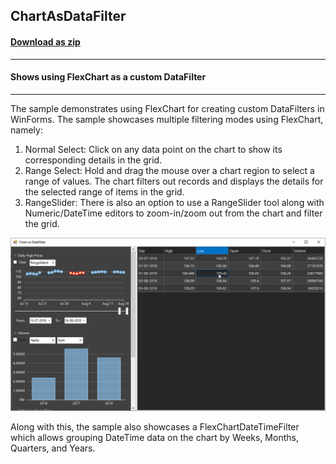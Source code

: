 ## ChartAsDataFilter
#### [Download as zip](https://minhaskamal.github.io/DownGit/#/home?url=https://github.com/GrapeCity/ComponentOne-WinForms-Samples/tree/master/NetFramework\DataFilter\CS\ChartAsDataFilter\ChartAsDataFilter)
____
#### Shows using FlexChart as a custom DataFilter
____
The sample demonstrates using FlexChart for creating custom DataFilters in WinForms. The sample showcases multiple filtering modes using FlexChart, namely:

1. Normal Select: Click on any data point on the chart to show its corresponding details in the grid.
2. Range Select: Hold and drag the mouse over a chart region to select a range of values. The chart filters out records and displays the details for the selected range of items in the grid.
3. RangeSlider: There is also an option to use a RangeSlider tool along with Numeric/DateTime editors to zoom-in/zoom out from the chart and filter the grid.

![screenshot](screenshot.png)

Along with this, the sample also showcases a FlexChartDateTimeFilter which allows grouping DateTime data on the chart by Weeks, Months, Quarters, and Years.